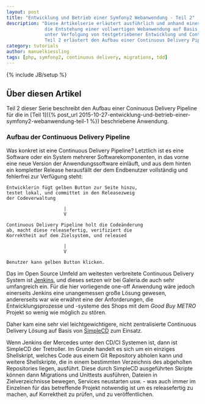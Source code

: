 ```yaml
---
layout: post
title: "Entwicklung und Betrieb einer Symfony2 Webanwendung - Teil 2"
description: "Diese Artikelserie erläutert ausführlich und anhand eines realen Projekts
              die Entstehung einer vollwertigen Webanwendung auf Basis von Symfony2
              unter Verfolgung von testgetriebener Entwicklung und Continuous Delivery.
              Teil 2 erläutert den Aufbau einer Continuous Delivery Pipeline für das Projekt."
category: tutorials
author: manuelkiessling
tags: [php, symfony2, continuous delivery, migrations, tdd]
---
```

{% include JB/setup %}


## Über diesen Artikel

Teil 2 dieser Serie beschreibt den Aufbau einer Coninuous Delivery Pipeline für die in [Teil 1]({% post_url 2015-10-27-entwicklung-und-betrieb-einer-symfony2-webanwendung-teil-1 %}) beschriebene Anwendung.


### Aufbau der Continuous Delivery Pipeline

Was konkret ist eine Continuous Delivery Pipeline? Letztlich ist es eine Software oder ein System mehrerer Softwarekomponenten, in das vorne eine neue Version der Anwendungssoftware einläuft, und aus dem hinten ein kompletter Release herausfällt der dem Endbenutzer vollständig und fehlerfrei zur Verfügung steht:

    Entwicklerin fügt gelben Button zur Seite hinzu,
    testet lokal, und committet in den Releasezweig
    der Codeverwaltung
    
                         |
                         V
    
    Continuous Delivery Pipeline holt die Codeänderung
    ab, macht diese releasefertig, verifiziert die
    Korrektheit auf dem Zielsystem, und released
    
                         |
                         V
    
    Benutzer kann gelben Button klicken.

Das im Open Source Umfeld am weitesten verbreitete Continuous Delivery System ist [Jenkins](https://jenkins-ci.org/), und dieses setzen wir bei Galeria.de auch sehr umfangreich ein. Für die hier vorliegende one-off Anwendung wäre jedoch einerseits Jenkins eine unangemessen große Lösung gewesen, andererseits war wie erwähnt eine der Anforderungen, die Entwicklungsprozesse und -systeme des Shops mit dem *Good Buy METRO* Projekt so wenig wie möglich zu stören.

Daher kam eine sehr viel leichtgewichtigere, nicht zentralisierte Continuous Delivery Lösung auf Basis von [SimpleCD](https://github.com/manuelkiessling/simplecd) zum Einsatz.

Wenn Jenkins der Mercedes unter den CD/CI Systemen ist, dann ist SimpleCD der Tretroller. Im Grunde handelt es sich um ein einziges Shellskript, welches Code aus einem Git Repository abholen kann und weitere Shellskripte, die in einem bestimmten Verzeichnis des abgeholten Repositories liegen, ausführt. Diese durch SimpleCD ausgeführten Skripte können dann Migrations und Unittests ausführen, Dateien in Zielverzeichnisse bewegen, Services neustarten usw. - was auch immer im Einzelnen für das betreffende Projekt notwendig ist um es releasefertig zu machen, auf Korrektheit zu prüfen, und zu veröffentlichen.
